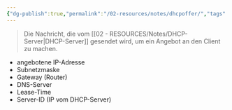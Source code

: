 ```yaml
---
{"dg-publish":true,"permalink":"/02-resources/notes/dhcpoffer/","tags":["netzwerk/protocol"],"noteIcon":"","updated":"2025-08-26T16:35:03.000+02:00"}
---
```


>Die Nachricht, die vom [[02 - RESOURCES/Notes/DHCP-Server\|DHCP-Server]] gesendet wird, um ein Angebot an den Client zu machen.

- angebotene IP-Adresse
- Subnetzmaske
- Gateway (Router)
- DNS-Server
- Lease-Time
- Server-ID (IP vom DHCP-Server)